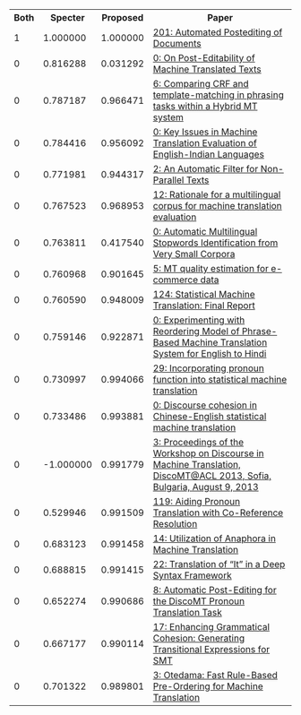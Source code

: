 <html><table><tr>
<th>Both</th>
<th>Specter</th>
<th>Proposed</th>
<th>Paper</th>
</tr>
<tr>
<td>1</td>
<td>1.000000</td>
<td>1.000000</td>
<td><a href="https://www.semanticscholar.org/paper/a875de22ce33def6e0146be64e19491ef1a9861d">201: Automated Postediting of Documents</a></td>
</tr>
<tr>
<td>0</td>
<td>0.816288</td>
<td>0.031292</td>
<td><a href="https://www.semanticscholar.org/paper/455b47209dab4c3edc0fd8dbc7192ef7928865d3">0: On Post-Editability of Machine Translated Texts</a></td>
</tr>
<tr>
<td>0</td>
<td>0.787187</td>
<td>0.966471</td>
<td><a href="https://www.semanticscholar.org/paper/6455e3574e1f0e6f4abf2959861fe47677957ae1">6: Comparing CRF and template-matching in phrasing tasks within a Hybrid MT system</a></td>
</tr>
<tr>
<td>0</td>
<td>0.784416</td>
<td>0.956092</td>
<td><a href="https://www.semanticscholar.org/paper/005e436ec0db4884ab9bf257e3cf1c2af7160be7">0: Key Issues in Machine Translation Evaluation of English-Indian Languages</a></td>
</tr>
<tr>
<td>0</td>
<td>0.771981</td>
<td>0.944317</td>
<td><a href="https://www.semanticscholar.org/paper/8528325153c698cb0cac47b823eda099eda074ae">2: An Automatic Filter for Non-Parallel Texts</a></td>
</tr>
<tr>
<td>0</td>
<td>0.767523</td>
<td>0.968953</td>
<td><a href="https://www.semanticscholar.org/paper/f72560f2411ac33b9353494954fe53f97e99828d">12: Rationale for a multilingual corpus for machine translation evaluation</a></td>
</tr>
<tr>
<td>0</td>
<td>0.763811</td>
<td>0.417540</td>
<td><a href="https://www.semanticscholar.org/paper/1e2739fa89a79e81d4ca11c270b883dacae42221">0: Automatic Multilingual Stopwords Identification from Very Small Corpora</a></td>
</tr>
<tr>
<td>0</td>
<td>0.760968</td>
<td>0.901645</td>
<td><a href="https://www.semanticscholar.org/paper/c728b04b2026bc4719fada945f69e0b3a99c9ac6">5: MT quality estimation for e-commerce data</a></td>
</tr>
<tr>
<td>0</td>
<td>0.760590</td>
<td>0.948009</td>
<td><a href="https://www.semanticscholar.org/paper/4ead7f9d42cf3b6f886dda0ae1a7f5f036457f8b">124: Statistical Machine Translation: Final Report</a></td>
</tr>
<tr>
<td>0</td>
<td>0.759146</td>
<td>0.922871</td>
<td><a href="https://www.semanticscholar.org/paper/777569276f0fb0d4b38d3f1ee76a24193081dcd0">0: Experimenting with Reordering Model of Phrase-Based Machine Translation System for English to Hindi</a></td>
</tr>
<tr>
<td>0</td>
<td>0.730997</td>
<td>0.994066</td>
<td><a href="https://www.semanticscholar.org/paper/fa746983e77f5c01f0d779ffd95876eebdc16d97">29: Incorporating pronoun function into statistical machine translation</a></td>
</tr>
<tr>
<td>0</td>
<td>0.733486</td>
<td>0.993881</td>
<td><a href="https://www.semanticscholar.org/paper/f0a4ff1c73575851bdb4a456b2d88086332f8445">0: Discourse cohesion in Chinese-English statistical machine translation</a></td>
</tr>
<tr>
<td>0</td>
<td>-1.000000</td>
<td>0.991779</td>
<td><a href="https://www.semanticscholar.org/paper/8181d5bbe7b9c2f362a63bf987abce644fcd6797">3: Proceedings of the Workshop on Discourse in Machine Translation, DiscoMT@ACL 2013, Sofia, Bulgaria, August 9, 2013</a></td>
</tr>
<tr>
<td>0</td>
<td>0.529946</td>
<td>0.991509</td>
<td><a href="https://www.semanticscholar.org/paper/e4c47172785f6255e24c1b76e36cd0332e33cb43">119: Aiding Pronoun Translation with Co-Reference Resolution</a></td>
</tr>
<tr>
<td>0</td>
<td>0.683123</td>
<td>0.991458</td>
<td><a href="https://www.semanticscholar.org/paper/d9d7b6a96727a298c809c09c5d4ac9ebd0c3b3dd">14: Utilization of Anaphora in Machine Translation</a></td>
</tr>
<tr>
<td>0</td>
<td>0.688815</td>
<td>0.991415</td>
<td><a href="https://www.semanticscholar.org/paper/c2281b813e6b5c8f0effd72898e3572f498ff53d">22: Translation of “It” in a Deep Syntax Framework</a></td>
</tr>
<tr>
<td>0</td>
<td>0.652274</td>
<td>0.990686</td>
<td><a href="https://www.semanticscholar.org/paper/7208119bfe485ae870128456456c9dfba7ae5b37">8: Automatic Post-Editing for the DiscoMT Pronoun Translation Task</a></td>
</tr>
<tr>
<td>0</td>
<td>0.667177</td>
<td>0.990114</td>
<td><a href="https://www.semanticscholar.org/paper/36a9f6c1f6c0353635b2e0c530f20dab816a384d">17: Enhancing Grammatical Cohesion: Generating Transitional Expressions for SMT</a></td>
</tr>
<tr>
<td>0</td>
<td>0.701322</td>
<td>0.989801</td>
<td><a href="https://www.semanticscholar.org/paper/cfbfa6a8b34b84157d383a3be6f423c67fd43b93">3: Otedama: Fast Rule-Based Pre-Ordering for Machine Translation</a></td>
</tr>
</table></html>
